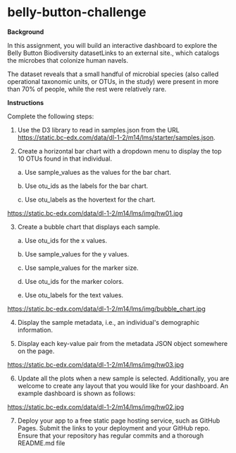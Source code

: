 # belly-button-challenge

**Background**

In this assignment, you will build an interactive dashboard to explore the Belly Button Biodiversity datasetLinks to an external site., which catalogs the microbes that colonize human navels.

The dataset reveals that a small handful of microbial species (also called operational taxonomic units, or OTUs, in the study) were present in more than 70% of people, while the rest were relatively rare.

**Instructions**

Complete the following steps:

1. Use the D3 library to read in samples.json from the URL https://static.bc-edx.com/data/dl-1-2/m14/lms/starter/samples.json.

2. Create a horizontal bar chart with a dropdown menu to display the top 10 OTUs found in that individual.

	a. Use sample_values as the values for the bar chart.

	b. Use otu_ids as the labels for the bar chart.

	c. Use otu_labels as the hovertext for the chart.

https://static.bc-edx.com/data/dl-1-2/m14/lms/img/hw01.jpg

3. Create a bubble chart that displays each sample.

	a. Use otu_ids for the x values.

	b. Use sample_values for the y values.

	c. Use sample_values for the marker size.

	d. Use otu_ids for the marker colors.

	e. Use otu_labels for the text values.

https://static.bc-edx.com/data/dl-1-2/m14/lms/img/bubble_chart.jpg

4. Display the sample metadata, i.e., an individual's demographic information.

5. Display each key-value pair from the metadata JSON object somewhere on the page.

https://static.bc-edx.com/data/dl-1-2/m14/lms/img/hw03.jpg

6. Update all the plots when a new sample is selected. Additionally, you are welcome to create any layout that you would like for your dashboard. An example dashboard is shown as follows:

https://static.bc-edx.com/data/dl-1-2/m14/lms/img/hw02.jpg

7. Deploy your app to a free static page hosting service, such as GitHub Pages. Submit the links to your deployment and your GitHub repo. Ensure that your repository has regular commits and a thorough README.md file





